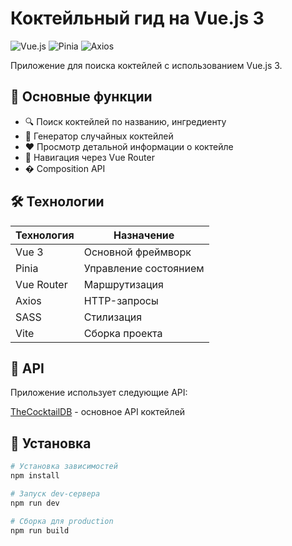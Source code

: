 ﻿# Коктейльный гид на Vue.js 3

![Vue.js](https://img.shields.io/badge/Vue.js-3-4FC08D?style=flat&logo=vuedotjs)
![Pinia](https://img.shields.io/badge/Pinia-2.0-FFD02F?style=flat)
![Axios](https://img.shields.io/badge/Axios-1.6-5A29E4?style=flat&logo=axios)

Приложение для поиска коктейлей с использованием Vue.js 3.

## 📌 Основные функции

- 🔍 Поиск коктейлей по названию, ингредиенту
- 🎲 Генератор случайных коктейлей
- ❤️ Просмотр детальной информации о коктейле
- 🚦 Навигация через Vue Router
- � Composition API

## 🛠 Технологии

| Технология | Назначение |
|------------|------------|
| Vue 3      | Основной фреймворк |
| Pinia      | Управление состоянием |
| Vue Router | Маршрутизация |
| Axios      | HTTP-запросы |
| SASS       | Стилизация |
| Vite       | Сборка проекта |

## 📄 API
Приложение использует следующие API:

[TheCocktailDB](https://www.thecocktaildb.com/api.php) - основное API коктейлей

## 🚀 Установка

```bash
# Установка зависимостей
npm install

# Запуск dev-сервера
npm run dev

# Сборка для production
npm run build